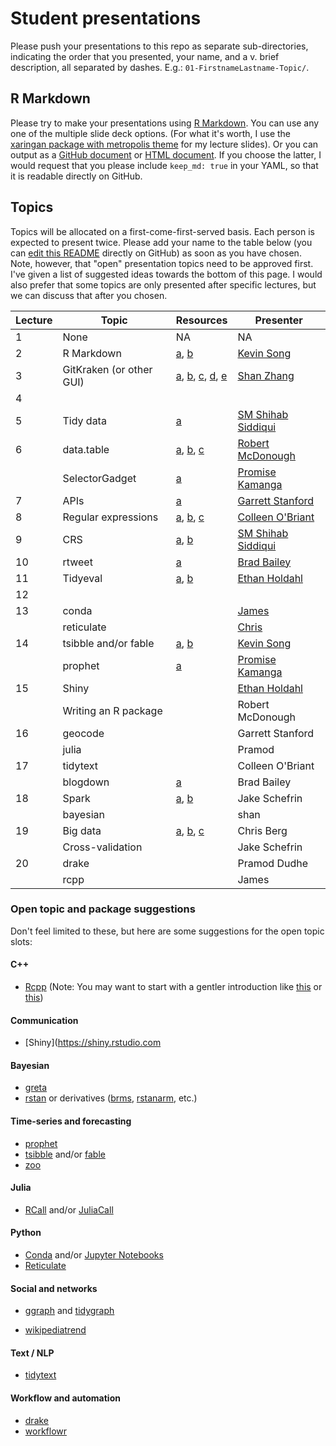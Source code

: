 # Student presentations

Please push your presentations to this repo as separate sub-directories, indicating the order that you presented, your name, and a v. brief description, all separated by dashes. E.g.: `01-FirstnameLastname-Topic/`.

## R Markdown

Please try to make your presentations using [R Markdown](https://rmarkdown.rstudio.com/). You can use any one of the multiple slide deck options. (For what it's worth, I use the [xaringan package with metropolis theme](https://github.com/yihui/xaringan/wiki/Themes) for my lecture slides). Or you can output as a [GitHub document](https://rmarkdown.rstudio.com/github_document_format.html) or [HTML document](https://bookdown.org/yihui/rmarkdown/html-document.html). If you choose the latter, I would request that you please include `keep_md: true` in your YAML, so that it is readable directly on GitHub.

## Topics

Topics will be allocated on a first-come-first-served basis. Each person is expected to present twice. Please add your name to the table below (you can [edit this README](https://help.github.com/articles/editing-files-in-your-repository/) directly on GitHub) as soon as you have chosen. Note, however, that "open" presentation topics need to be approved first. I've given a list of suggested ideas towards the bottom of this page. I would also prefer that some topics are only presented after specific lectures, but we can discuss that after you chosen.

| Lecture | Topic | Resources | Presenter |
|---------|-------|-----------|-----------|
| 1 | None | NA | NA | 
| 2 | R Markdown | [a](https://rmarkdown.rstudio.com/), [b](https://bookdown.org/yihui/rmarkdown/) | [Kevin Song](https://raw.githack.com/uo-ec607-2020-winter/presentations/master/01-KevinSong-RMarkdown/rmarkdown-intro.html#1) | 
| 3 | GitKraken (or other GUI) | [a](https://www.gitkraken.com/), [b](https://www.sourcetreeapp.com/), [c](https://desktop.github.com/), [d](https://github.atom.io/), [e](https://code.visualstudio.com/docs/introvideos/versioncontrol) | [Shan Zhang](https://raw.githack.com/uo-ec607-2020-winter/presentations/master/02-ShanZhang-Gitkraken/Gitkraken.html#1)|
| 4 |  |  |  |
| 5 | Tidy data | [a](https://vita.had.co.nz/papers/tidy-data.pdf)  | [SM Shihab Siddiqui](https://raw.githack.com/uo-ec607-2020-winter/presentations/master/03-SMShihabSiddiqui-TidyData/Presentation.html) | 
| 6 | data.table | [a](http://rdatatable.gitlab.io/data.table/index.html), [b](https://dtplyr.tidyverse.org/), [c](https://atrebas.github.io/post/2019-03-03-datatable-dplyr/) | [Robert McDonough](https://raw.githack.com/uo-ec607-2020-winter/presentations/master/04-RobertMcDonough-datatable/Data.Table_Presentation.html) | 
|   | SelectorGadget | [a](https://cran.r-project.org/web/packages/rvest/vignettes/selectorgadget.html) | [Promise Kamanga](https://raw.githack.com/uo-ec607-2020-winter/presentations/master/05-PromiseKamanga-SelectorGadget/SelectorGadget_Slides.html) | 
| 7 | APIs | [a](https://zapier.com/learn/apis/) | [Garrett Stanford](https://raw.githack.com/uo-ec607-2020-winter/presentations/master/06-GarrettStanford-APIs/API.html) | 
| 8 | Regular expressions | [a](http://stat545.com/block022_regular-expression.html), [b](https://www.garrickadenbuie.com/project/regexplain/), [c](https://www.rstudio.com/wp-content/uploads/2016/09/RegExCheatsheet.pdf) | [Colleen O'Briant](https://raw.githack.com/uo-ec607-2020-winter/regexpresentation/master/regexPresenation.html#1) | 
| 9 | CRS | [a](https://geocompr.robinlovelace.net/spatial-class.html#crs-intro), [b](https://www.nceas.ucsb.edu/~frazier/RSpatialGuides/OverviewCoordinateReferenceSystems.pdf) | [SM Shihab Siddiqui](https://raw.githack.com/uo-ec607-2020-winter/presentations/master/08-SMShihabSiddiqui-CRS/Presentation2.html) | 
| 10 | rtweet | [a](https://rtweet.info/) | [Brad Bailey](https://github.com/uo-ec607-2020-winter/presentations/blob/master/09-BradBailey-rtweet/08-BradBailey-rtweet.pdf)| 
| 11 | Tidyeval | [a](https://dplyr.tidyverse.org/articles/programming.html), [b](https://tidyeval.tidyverse.org/) | [Ethan Holdahl](https://raw.githack.com/uo-ec607-2020-winter/presentations/master/10-EthanHoldahl-Tidyeval/Tidyeval.html)| 
| 12 |  |  |  |
| 13 | conda |  | [James](https://raw.githack.com/uo-ec607-2020-winter/presentations/master/11-James-Conda-Jupyter/conda_jupyter.html) |  
|    | reticulate |  | [Chris](https://raw.githack.com/uo-ec607-2020-winter/presentations/master/13-Berg-reticulate/reticulate.html) | 
| 14 | tsibble and/or fable | [a](https://tsibble.tidyverts.org), [b](https://fable.tidyverts.org) | [Kevin Song](https://raw.githack.com/uo-ec607-2020-winter/presentations/master/14-KevinSong-tsibble_fable/tsibble_fable.html) |
|    | prophet | [a](https://facebook.github.io/prophet/) | [Promise Kamanga](https://raw.githack.com/uo-ec607-2020-winter/presentations/master/14-Promise-Prophet/prophet.html#1) | 
| 15 | Shiny |  | [Ethan Holdahl](https://raw.githack.com/uo-ec607-2020-winter/presentations/master/15-EthanHoldahl-Shiny/Shiny.html) | 
|    | Writing an R package |  | Robert McDonough | 
| 16 |geocode  |  | Garrett Stanford | 
|    | julia |  | Pramod | 
| 17 |  tidytext |  | Colleen O'Briant | 
|    | blogdown | [a](https://bookdown.org/yihui/blogdown/) | Brad Bailey | 
| 18 | Spark | [a](https://therinspark.com/intro.html#intro-background), [b](https://en.wikipedia.org/wiki/Apache_Spark) | Jake Schefrin | 
|    | bayesian |  | shan | 
| 19 | Big data | [a](https://www.aeaweb.org/articles?id=10.1257/jep.28.2.3), [b](https://www.aeaweb.org/articles?id=10.1257/aer.p20151023), [c](https://www.aeaweb.org/articles?id=10.1257/jep.31.2.87)  | Chris Berg | 
|    | Cross-validation |  | Jake Schefrin | 
| 20 | drake |  | Pramod Dudhe | 
|    | rcpp |  | James | 

### Open topic and package suggestions

Don't feel limited to these, but here are some suggestions for the open topic slots:

#### C++
- [Rcpp](http://dirk.eddelbuettel.com/code/rcpp.html) (Note: You may want to start with a gentler introduction like [this](https://csgillespie.github.io/efficientR/performance.html#rcpp) or [this](https://adv-r.hadley.nz/rcpp.html))

#### Communication
- [Shiny](https://shiny.rstudio.com
#### Bayesian
- [greta](https://greta-stats.org/)
- [rstan](https://github.com/stan-dev/rstan/wiki/RStan-Getting-Started) or derivatives ([brms](https://paul-buerkner.github.io/brms/), [rstanarm](http://mc-stan.org/rstanarm/), etc.)

#### Time-series and forecasting
- [prophet](https://facebook.github.io/prophet/)
- [tsibble](https://tsibble.tidyverts.org/) and/or [fable](https://fable.tidyverts.org/)
- [zoo](https://cran.r-project.org/web/packages/zoo/index.html)

#### Julia
- [RCall](http://juliainterop.github.io/RCall.jl/stable/index.html) and/or [JuliaCall](https://non-contradiction.github.io/JuliaCall/index.html)

#### Python
- [Conda](https://conda.io/docs/) and/or [Jupyter Notebooks](https://jupyter.org/)
- [Reticulate](https://rstudio.github.io/reticulate/)

#### Social and networks
- [ggraph](https://ggraph.data-imaginist.com/) and [tidygraph](https://tidygraph.data-imaginist.com/)

- [wikipediatrend](https://github.com/petermeissner/wikipediatrend/)

#### Text / NLP
- [tidytext](https://juliasilge.github.io/tidytext/)

#### Workflow and automation
- [drake](https://ropensci.github.io/drake/)
- [workflowr](https://jdblischak.github.io/workflowr/)
